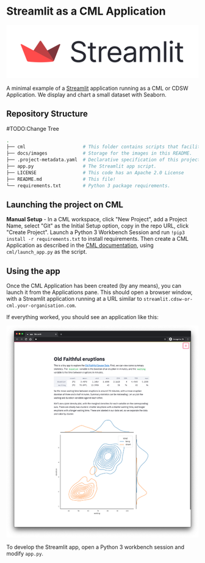 # Streamlit as a CML Application

![The Streamlit logo](docs/images/streamlit-logo.png)

A minimal example of a [Streamlit](https://www.streamlit.io/) application running as a CML or CDSW Application.
We display and chart a small dataset with Seaborn.

## Repository Structure
#TODO:Change Tree
```bash
.
├── cml                     # This folder contains scripts that facilitate the project launch on CML.
├── docs/images             # Storage for the images in this README.
├── .project-metadata.yaml  # Declarative specification of this project
├── app.py                  # The Streamlit app script.
├── LICENSE                 # This code has an Apache 2.0 License
├── README.md               # This file!
└── requirements.txt        # Python 3 package requirements.
```

## Launching the project on CML

**Manual Setup** - In a CML workspace, click "New Project", add a Project Name, select "Git" as the Initial Setup option, copy in the repo URL, click "Create Project". Launch a Python 3 Workbench Session and run `!pip3 install -r requirements.txt` to install requirements. Then create a CML Application as described in the [CML documentation](https://docs.cloudera.com/machine-learning/1.1/applications/topics/ml-applications.html), using `cml/launch_app.py` as the script.

## Using the app

Once the CML Application has been created (by any means), you can launch it from the Applications pane.
This should open a browser window, with a Streamlit application running at a URL
similar to `streamlit.cdsw-or-cml.your-organisation.com`.

If everything worked, you should see an application like this:

![An image of the Streamlit application](docs/images/streamlit-amp-screenshot.png)

To develop the Streamlit app, open a Python 3 workbench session and modify `app.py`.
